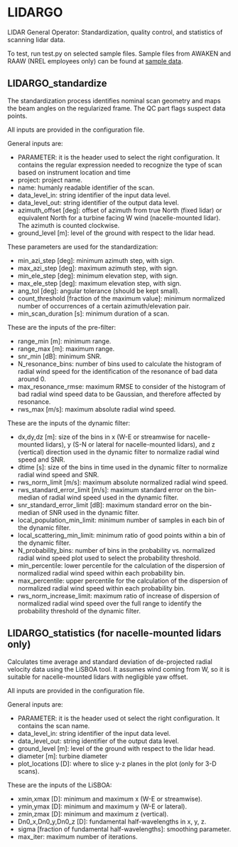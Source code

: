 # LIDARGO
LIDAR General Operator: Standardization, quality control, and statistics of scanning lidar data.

To test, run test.py on selected sample files. Sample files from AWAKEN and RAAW (NREL employees only) can be found at [sample data](https://nrel.app.box.com/folder/256760533953).

## LIDARGO_standardize
The standardization process identifies nominal scan geometry and maps the beam angles on the regularized frame. The QC part flags suspect data points. 

All inputs are provided in the configuration file.

General inputs are:
- PARAMETER: it is the header used to select the right configuration. It contains the regular expression needed to recognize the type of scan based on instrument location and time
- project: project name.
- name: humanly readable identifier of the scan.
- data_level_in: string identifier of the input data level.
- data_level_out: string identifier of the output data level.
- azimuth_offset [deg]: offset of azimuth from true North (fixed lidar) or equivalent North for a turbine facing W wind (nacelle-mounted lidar). The azimuth is counted clockwise.
- ground_level [m]: level of the ground with respect to the lidar head.

These parameters are used for the standardization:
- min_azi_step [deg]: minimum azimuth step, with sign.
- max_azi_step [deg]: maximum azimuth step, with sign.
- min_ele_step [deg]: minimum elevation step, with sign.
- max_ele_step [deg]: maximum elevation step, with sign.
- ang_tol [deg]: angular tolerance (should be kept small).
- count_threshold [fraction of the maximum value]: minimum normalized number of occurrences of a certain azimuth/elevation pair.
- min_scan_duration [s]: minimum duration of a scan.

These are the inputs of the pre-filter:
- range_min [m]: minimum range.
- range_max [m]: maximum range.
- snr_min [dB]: minimum SNR.
- N_resonance_bins: number of bins used to calculate the histogram of radial wind speed for the identification of the resonance of bad data around 0.
- max_resonance_rmse: maximum RMSE to consider of the histogram of bad radial wind speed data to be Gaussian, and therefore affected by resonance.
- rws_max [m/s]: maximum absolute radial wind speed.

These are the inputs of the dynamic filter:
- dx,dy,dz [m]: size of the bins in x (W-E or streamwise for nacelle-mounted lidars), y (S-N or lateral for nacelle-mounted lidars), and z (vertical) direction used in the dynamic filter to normalize radial wind speed and SNR.
- dtime [s]: size of the bins in time used in the dynamic filter to normalize radial wind speed and SNR.
- rws_norm_limit [m/s]: maximum absolute normalized radial wind speed.
- rws_standard_error_limit [m/s]: maximum standard error on the bin-median of radial wind speed used in the dynamic filter.
- snr_standard_error_limit [dB]: maximum standard error on the bin-median of SNR used in the dynamic filter.
- local_population_min_limit: minimum number of samples in each bin of the dynamic filter.
- local_scattering_min_limit: minimum ratio of good points within a bin of the dynamic filter.
- N_probability_bins: number of bins in the probability vs. normalized radial wind speed plot used to select the probability threshold.
- min_percentile: lower percentile for the calculation of the dispersion of normalized radial wind speed within each probability bin.
- max_percentile: upper percentile for the calculation of the dispersion of normalized radial wind speed within each probability bin.
- rws_norm_increase_limit: maximum ratio of increase of dispersion of normalized radial wind speed over the full range to identify the probability threshold of the dynamic filter.

## LIDARGO_statistics (for nacelle-mounted lidars only)
Calculates time average and standard deviation of de-projected radial velocity data using the LiSBOA tool. It assumes wind coming from W, so it is suitable for nacelle-mounted lidars with negligible yaw offset.

All inputs are provided in the configuration file.

General inputs are:
- PARAMETER: it is the header used ot select the right configuration. It contains the scan name.
- data_level_in: string identifier of the input data level.
- data_level_out: string identifier of the output data level.
- ground_level [m]: level of the ground with respect to the lidar head.
- diameter [m]: turbine diameter
- plot_locations [D]: where to slice y-z planes in the plot (only for 3-D scans).

These are the inputs of the LiSBOA:
- xmin,xmax [D]: minimum and maximum x (W-E or streamwise).
- ymin,ymax [D]: minimum and maximum y (W-E or lateral).
- zmin,zmax [D]: minimum and maximum z (vertical).
- Dn0_x,Dn0_y,Dn0_z [D]: fundamental half-wavelengths in x, y, z.
- sigma [fraction of fundamental half-wavelengths]: smoothing parameter.
- max_iter: maximum number of iterations.



